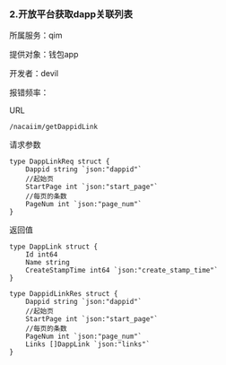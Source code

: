 ### **2.开放平台获取dapp关联列表**

所属服务：qim

提供对象：钱包app

开发者：devil

报错频率：

URL

```
/nacaiim/getDappidLink
```

请求参数

    type DappLinkReq struct {
    	Dappid string `json:"dappid"`
    	//起始页
    	StartPage int `json:"start_page"`
    	//每页的条数
    	PageNum int `json:"page_num"`
    }



返回值

    type DappLink struct {
    	Id int64
    	Name string
    	CreateStampTime int64 `json:"create_stamp_time"`
    }

    type DappidLinkRes struct {
    	Dappid string `json:"dappid"`
    	//起始页
    	StartPage int `json:"start_page"`
    	//每页的条数
    	PageNum int `json:"page_num"`
    	Links []DappLink `json:"links"`
    }



